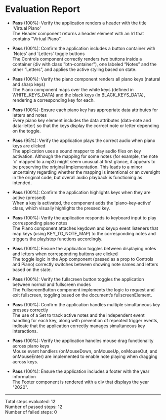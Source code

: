 # Evaluation Report

- **Pass** (100%): Verify the application renders a header with the title 'Virtual Piano'  
  The Header component returns a header element with an h1 that contains "Virtual Piano". 

- **Pass** (100%): Confirm the application includes a button container with 'Notes' and 'Letters' toggle buttons  
  The Controls component correctly renders two buttons inside a container (div with class "btn-container"), one labeled “Notes” and the other “Letters”, and applies the active styling based on state.

- **Pass** (100%): Verify the piano component renders all piano keys (natural and sharp keys)  
  The Piano component maps over the white keys (defined in WHITE_KEYS_DATA) and the black keys (in BLACK_KEYS_DATA), rendering a corresponding key for each. 

- **Pass** (100%): Ensure each piano key has appropriate data attributes for letters and notes  
  Every piano key element includes the data attributes (data-note and data-letter) so that the keys display the correct note or letter depending on the toggle.

- **Pass** (95%): Verify the application plays the correct audio when piano keys are clicked  
  The application uses a sound mapper to play audio files on key activation. Although the mapping for some notes (for example, the note 'c' mapped to a.mp3) might seem unusual at first glance, it appears to be preserving the original implementation. This leads to a minor uncertainty regarding whether the mapping is intentional or an oversight in the original code, but overall audio playback is functioning as intended.

- **Pass** (100%): Confirm the application highlights keys when they are active (pressed)  
  When a key is activated, the component adds the 'piano-key-active' class, which visually highlights the pressed key.

- **Pass** (100%): Verify the application responds to keyboard input to play corresponding piano notes  
  The Piano component attaches keydown and keyup event listeners that map keys (using KEY_TO_NOTE_MAP) to the corresponding notes and triggers the play/stop functions accordingly.

- **Pass** (100%): Ensure the application toggles between displaying notes and letters when corresponding buttons are clicked  
  The toggle logic in the App component (passed as a prop to Controls and Piano) correctly switches between showing note names and letters based on the state.

- **Pass** (100%): Verify the fullscreen button toggles the application between normal and fullscreen modes  
  The FullscreenButton component implements the logic to request and exit fullscreen, toggling based on the document’s fullscreenElement.

- **Pass** (100%): Confirm the application handles multiple simultaneous key presses correctly  
  The use of a Set to track active notes and the independent event handling for each key, along with prevention of repeated trigger events, indicate that the application correctly manages simultaneous key interactions.

- **Pass** (100%): Verify the application handles mouse drag functionality across piano keys  
  Mouse event handlers (onMouseDown, onMouseUp, onMouseOut, and onMouseEnter) are implemented to enable note playing when dragging across keys.

- **Pass** (100%): Ensure the application includes a footer with the year information  
  The Footer component is rendered with a div that displays the year "2020".

---

Total steps evaluated: 12  
Number of passed steps: 12  
Number of failed steps: 0